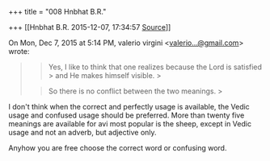 +++
title = "008 Hnbhat B.R."

+++
[[Hnbhat B.R.	2015-12-07, 17:34:57 [Source](https://groups.google.com/g/samskrita/c/wa_D34WAI6o)]]



On Mon, Dec 7, 2015 at 5:14 PM, valerio virgini \<[valerio...@gmail.com]()\> wrote:  

> 
> > 
> > Yes, I like to think that one realizes because the Lord is satisfied > and He makes himself visible. >
> 
> > 
> > So there is no conflict between the two meanings. >
> 
> > 

  

  

  

I don't think when the correct and perfectly usage is available, the Vedic usage and confused usage should be preferred. More than twenty five meanings are available for avi most popular is the sheep, except in Vedic usage and not an adverb, but adjective only.

  

Anyhow you are free choose the correct word or confusing word.

  

  

